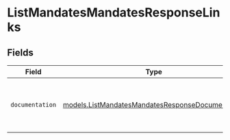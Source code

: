 # ListMandatesMandatesResponseLinks


## Fields

| Field                                                                                                      | Type                                                                                                       | Required                                                                                                   | Description                                                                                                |
| ---------------------------------------------------------------------------------------------------------- | ---------------------------------------------------------------------------------------------------------- | ---------------------------------------------------------------------------------------------------------- | ---------------------------------------------------------------------------------------------------------- |
| `documentation`                                                                                            | [models.ListMandatesMandatesResponseDocumentation](../models/listmandatesmandatesresponsedocumentation.md) | :heavy_check_mark:                                                                                         | The URL to the generic Mollie API error handling guide.                                                    |